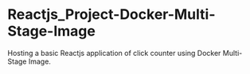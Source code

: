 # Reactjs_Project-Docker-Multi-Stage-Image
Hosting a basic Reactjs application of click counter using Docker Multi-Stage Image.
